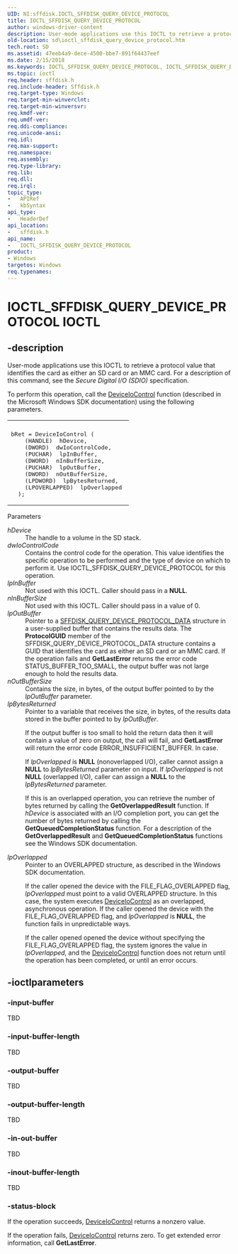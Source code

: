```yaml
---
UID: NI:sffdisk.IOCTL_SFFDISK_QUERY_DEVICE_PROTOCOL
title: IOCTL_SFFDISK_QUERY_DEVICE_PROTOCOL
author: windows-driver-content
description: User-mode applications use this IOCTL to retrieve a protocol value that identifies the card as either an SD card or an MMC card.
old-location: sd\ioctl_sffdisk_query_device_protocol.htm
tech.root: SD
ms.assetid: 47eeb4a9-dece-4500-bbe7-891f64437eef
ms.date: 2/15/2018
ms.keywords: IOCTL_SFFDISK_QUERY_DEVICE_PROTOCOL, IOCTL_SFFDISK_QUERY_DEVICE_PROTOCOL control, IOCTL_SFFDISK_QUERY_DEVICE_PROTOCOL control code [Buses], SD.ioctl_sffdisk_query_device_protocol, sd-ioctls_4bf0f25d-2d73-4da4-a329-f7a0fa00fecf.xml, sffdisk/IOCTL_SFFDISK_QUERY_DEVICE_PROTOCOL
ms.topic: ioctl
req.header: sffdisk.h
req.include-header: Sffdisk.h
req.target-type: Windows
req.target-min-winverclnt: 
req.target-min-winversvr: 
req.kmdf-ver: 
req.umdf-ver: 
req.ddi-compliance: 
req.unicode-ansi: 
req.idl: 
req.max-support: 
req.namespace: 
req.assembly: 
req.type-library: 
req.lib: 
req.dll: 
req.irql: 
topic_type:
-	APIRef
-	kbSyntax
api_type:
-	HeaderDef
api_location:
-	sffdisk.h
api_name:
-	IOCTL_SFFDISK_QUERY_DEVICE_PROTOCOL
product:
- Windows
targetos: Windows
req.typenames: 
---
```


# IOCTL_SFFDISK_QUERY_DEVICE_PROTOCOL IOCTL


## -description


User-mode applications use this IOCTL to retrieve a protocol value that identifies the card as either an SD card or an MMC card. For a description of this command, see the <i>Secure Digital I/O (SDIO)</i> specification.

To perform this operation, call the <a href="https://msdn.microsoft.com/1d35c087-6672-4fc6-baa1-a886dd9d3878">DeviceIoControl</a> function (described in the Microsoft Windows SDK documentation) using the following parameters.
<div class="code"><span codelanguage=""><table>
<tr>
<th></th>
</tr>
<tr>
<td>
<pre>bRet = DeviceIoControl (
    (HANDLE)  hDevice, 
    (DWORD)  dwIoControlCode, 
    (PUCHAR)  lpInBuffer,
    (DWORD)  nInBufferSize, 
    (PUCHAR)  lpOutBuffer,
    (DWORD)  nOutBufferSize, 
    (LPDWORD)  lpBytesReturned,
    (LPOVERLAPPED)  lpOverlapped 
  );</pre>
</td>
</tr>
</table></span></div>
Parameters


<dl>
<dt><a id="hDevice"></a><a id="hdevice"></a><a id="HDEVICE"></a><i>hDevice</i></dt>
<dd>
The handle to a volume in the SD stack.

</dd>
<dt><a id="dwIoControlCode"></a><a id="dwiocontrolcode"></a><a id="DWIOCONTROLCODE"></a><i>dwIoControlCode</i></dt>
<dd>
Contains the control code for the operation. This value identifies the specific operation to be performed and the type of device on which to perform it. Use IOCTL_SFFDISK_QUERY_DEVICE_PROTOCOL for this operation.

</dd>
<dt><a id="lpInBuffer"></a><a id="lpinbuffer"></a><a id="LPINBUFFER"></a><i>lpInBuffer</i></dt>
<dd>
Not used with this IOCTL. Caller should pass in a <b>NULL</b>.

</dd>
<dt><a id="nInBufferSize"></a><a id="ninbuffersize"></a><a id="NINBUFFERSIZE"></a><i>nInBufferSize</i></dt>
<dd>
Not used with this IOCTL. Caller should pass in a value of 0.

</dd>
<dt><a id="lpOutBuffer"></a><a id="lpoutbuffer"></a><a id="LPOUTBUFFER"></a><i>lpOutBuffer</i></dt>
<dd>
Pointer to a <a href="https://msdn.microsoft.com/14a8b20a-801a-4510-8e65-0ede7b5aa372">SFFDISK_QUERY_DEVICE_PROTOCOL_DATA</a> structure in a user-supplied buffer that contains the results data. The <b>ProtocolGUID</b> member of the SFFDISK_QUERY_DEVICE_PROTOCOL_DATA structure contains a GUID that identifies the card as either an SD card or an MMC card. If the operation fails and <b>GetLastError</b> returns the error code STATUS_BUFFER_TOO_SMALL, the output buffer was not large enough to hold the results data. 

</dd>
<dt><a id="nOutBufferSize"></a><a id="noutbuffersize"></a><a id="NOUTBUFFERSIZE"></a><i>nOutBufferSize</i></dt>
<dd>
Contains the size, in bytes, of the output buffer pointed to by the <i>lpOutBuffer</i> parameter.

</dd>
<dt><a id="lpBytesReturned"></a><a id="lpbytesreturned"></a><a id="LPBYTESRETURNED"></a><i>lpBytesReturned</i></dt>
<dd>
Pointer to a variable that receives the size, in bytes, of the results data stored in the buffer pointed to by <i>lpOutBuffer</i>. 

If the output buffer is too small to hold the return data then it will contain a value of zero on output, the call will fail, and <b>GetLastError</b> will return the error code ERROR_INSUFFICIENT_BUFFER. In case. 

If <i>lpOverlapped</i> is <b>NULL</b> (nonoverlapped I/O), caller cannot assign a <b>NULL</b> to <i>lpBytesReturned</i> parameter on input. If <i>lpOverlapped</i> is not <b>NULL</b> (overlapped I/O), caller can assign a <b>NULL</b> to the <i>lpBytesReturned</i> parameter. 

If this is an overlapped operation, you can retrieve the number of bytes returned by calling the <b>GetOverlappedResult</b> function. If <i>hDevice</i> is associated with an I/O completion port, you can get the number of bytes returned by calling the <b>GetQueuedCompletionStatus</b> function. For a description of the <b>GetOverlappedResult</b> and <b>GetQueuedCompletionStatus</b> functions see the Windows SDK documentation.

</dd>
<dt><a id="lpOverlapped"></a><a id="lpoverlapped"></a><a id="LPOVERLAPPED"></a><i>lpOverlapped</i></dt>
<dd>
Pointer to an OVERLAPPED structure, as described in the Windows SDK documentation. 

If the caller opened the device with the FILE_FLAG_OVERLAPPED flag, <i>lpOverlapped</i> must point to a valid OVERLAPPED structure. In this case, the system executes <a href="https://msdn.microsoft.com/1d35c087-6672-4fc6-baa1-a886dd9d3878">DeviceIoControl</a> as an overlapped, asynchronous operation. If the caller opened the device with the FILE_FLAG_OVERLAPPED flag, and <i>lpOverlapped</i> is <b>NULL</b>, the function fails in unpredictable ways.

If the caller opened opened the device without specifying the FILE_FLAG_OVERLAPPED flag, the system ignores the value in <i>lpOverlapped</i>, and the <a href="https://msdn.microsoft.com/1d35c087-6672-4fc6-baa1-a886dd9d3878">DeviceIoControl</a> function does not return until the operation has been completed, or until an error occurs.

</dd>
</dl>

## -ioctlparameters




### -input-buffer

TBD


### -input-buffer-length

TBD


### -output-buffer

TBD


### -output-buffer-length

TBD


### -in-out-buffer

TBD


### -inout-buffer-length

TBD


### -status-block

If the operation succeeds, <a href="https://msdn.microsoft.com/1d35c087-6672-4fc6-baa1-a886dd9d3878">DeviceIoControl</a> returns a nonzero value.

If the operation fails, <a href="https://msdn.microsoft.com/1d35c087-6672-4fc6-baa1-a886dd9d3878">DeviceIoControl</a> returns zero. To get extended error information, call <b>GetLastError</b>.

